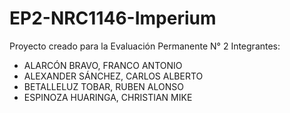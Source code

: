 # EP2-NRC1146-Imperium

Proyecto creado para la Evaluación Permanente N° 2
Integrantes:
 - ALARCÓN BRAVO, FRANCO ANTONIO
 - ALEXANDER SÁNCHEZ, CARLOS ALBERTO
 - BETALLELUZ TOBAR, RUBEN ALONSO
 - ESPINOZA HUARINGA, CHRISTIAN MIKE
